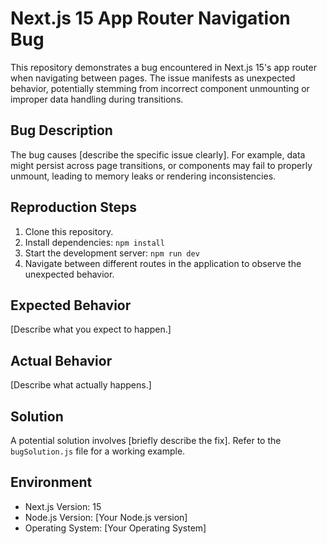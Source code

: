 # Next.js 15 App Router Navigation Bug

This repository demonstrates a bug encountered in Next.js 15's app router when navigating between pages. The issue manifests as unexpected behavior, potentially stemming from incorrect component unmounting or improper data handling during transitions.

## Bug Description

The bug causes [describe the specific issue clearly]. For example, data might persist across page transitions, or components may fail to properly unmount, leading to memory leaks or rendering inconsistencies.

## Reproduction Steps

1. Clone this repository.
2. Install dependencies: `npm install`
3. Start the development server: `npm run dev`
4. Navigate between different routes in the application to observe the unexpected behavior. 

## Expected Behavior

[Describe what you expect to happen.]

## Actual Behavior

[Describe what actually happens.]

## Solution

A potential solution involves [briefly describe the fix]. Refer to the `bugSolution.js` file for a working example.

## Environment

* Next.js Version: 15
* Node.js Version: [Your Node.js version]
* Operating System: [Your Operating System]